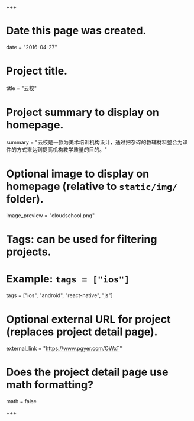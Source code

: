 +++
# Date this page was created.
date = "2016-04-27"

# Project title.
title = "云校"

# Project summary to display on homepage.
summary = "云校是一款为美术培训机构设计，通过把杂碎的教辅材料整合为课件的方式来达到提高机构教学质量的目的。"

# Optional image to display on homepage (relative to `static/img/` folder).
image_preview = "cloudschool.png"

# Tags: can be used for filtering projects.
# Example: `tags = ["ios"]`
tags = ["ios", "android", "react-native", "js"]

# Optional external URL for project (replaces project detail page).
external_link = "https://www.pgyer.com/OWxT"

# Does the project detail page use math formatting?
math = false

+++
